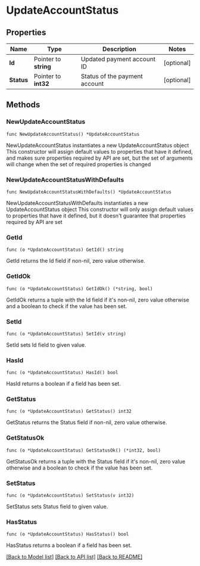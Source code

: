 # UpdateAccountStatus

## Properties

Name | Type | Description | Notes
------------ | ------------- | ------------- | -------------
**Id** | Pointer to **string** | Updated payment account ID | [optional] 
**Status** | Pointer to **int32** | Status of the payment account | [optional] 

## Methods

### NewUpdateAccountStatus

`func NewUpdateAccountStatus() *UpdateAccountStatus`

NewUpdateAccountStatus instantiates a new UpdateAccountStatus object
This constructor will assign default values to properties that have it defined,
and makes sure properties required by API are set, but the set of arguments
will change when the set of required properties is changed

### NewUpdateAccountStatusWithDefaults

`func NewUpdateAccountStatusWithDefaults() *UpdateAccountStatus`

NewUpdateAccountStatusWithDefaults instantiates a new UpdateAccountStatus object
This constructor will only assign default values to properties that have it defined,
but it doesn't guarantee that properties required by API are set

### GetId

`func (o *UpdateAccountStatus) GetId() string`

GetId returns the Id field if non-nil, zero value otherwise.

### GetIdOk

`func (o *UpdateAccountStatus) GetIdOk() (*string, bool)`

GetIdOk returns a tuple with the Id field if it's non-nil, zero value otherwise
and a boolean to check if the value has been set.

### SetId

`func (o *UpdateAccountStatus) SetId(v string)`

SetId sets Id field to given value.

### HasId

`func (o *UpdateAccountStatus) HasId() bool`

HasId returns a boolean if a field has been set.

### GetStatus

`func (o *UpdateAccountStatus) GetStatus() int32`

GetStatus returns the Status field if non-nil, zero value otherwise.

### GetStatusOk

`func (o *UpdateAccountStatus) GetStatusOk() (*int32, bool)`

GetStatusOk returns a tuple with the Status field if it's non-nil, zero value otherwise
and a boolean to check if the value has been set.

### SetStatus

`func (o *UpdateAccountStatus) SetStatus(v int32)`

SetStatus sets Status field to given value.

### HasStatus

`func (o *UpdateAccountStatus) HasStatus() bool`

HasStatus returns a boolean if a field has been set.


[[Back to Model list]](../README.md#documentation-for-models) [[Back to API list]](../README.md#documentation-for-api-endpoints) [[Back to README]](../README.md)



